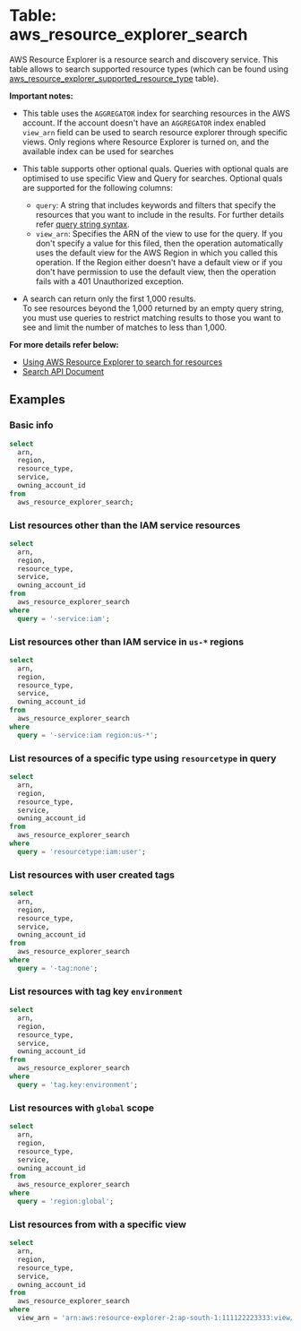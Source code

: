 # Table: aws_resource_explorer_search

AWS Resource Explorer is a resource search and discovery service. This table allows to search supported resource types (which can be found using [aws_resource_explorer_supported_resource_type](https://hub.steampipe.io/plugins/turbot/aws/tables/aws_resource_explorer_supported_resource_type) table).

**Important notes:**

- This table uses the `AGGREGATOR` index for searching resources in the AWS account. If the account doesn't have an `AGGREGATOR` index enabled `view_arn` field can be used to search resource explorer through specific views. Only regions where Resource Explorer is turned on, and the available index can be used for searches

- This table supports other optional quals. Queries with optional quals are optimised to use specific View and Query for searches. Optional quals are supported for the following columns:
  - `query`: A string that includes keywords and filters that specify the resources that you want to include in the results. For further details refer [query string syntax](https://docs.aws.amazon.com/resource-explorer/latest/userguide/using-search-query-syntax.html#query-syntax).
  - `view_arn`: Specifies the ARN of the view to use for the query. If you don't specify a value for this filed, then the operation automatically uses the default view for the AWS Region in which you called this operation. If the Region either doesn't have a default view or if you don't have permission to use the default view, then the operation fails with a 401 Unauthorized exception.

- A search can return only the first 1,000 results.</br>
  To see resources beyond the 1,000 returned by an empty query string, you must use queries to restrict matching results to those you want to see and limit the number of matches to less than 1,000.

**For more details refer below:**

- [Using AWS Resource Explorer to search for resources](https://docs.aws.amazon.com/resource-explorer/latest/userguide/using-search.html)
- [Search API Document](https://docs.aws.amazon.com/resource-explorer/latest/apireference/API_Search.html)

## Examples

### Basic info

```sql
select
  arn,
  region,
  resource_type,
  service,
  owning_account_id
from
  aws_resource_explorer_search;
```

### List resources other than the IAM service resources

```sql
select
  arn,
  region,
  resource_type,
  service,
  owning_account_id
from
  aws_resource_explorer_search
where
  query = '-service:iam';
```

### List resources other than IAM service in `us-*` regions

```sql
select
  arn,
  region,
  resource_type,
  service,
  owning_account_id
from
  aws_resource_explorer_search
where
  query = '-service:iam region:us-*';
```

### List resources of a specific type using `resourcetype` in query

```sql
select
  arn,
  region,
  resource_type,
  service,
  owning_account_id
from
  aws_resource_explorer_search
where
  query = 'resourcetype:iam:user';
```

### List resources with user created tags

```sql
select
  arn,
  region,
  resource_type,
  service,
  owning_account_id
from
  aws_resource_explorer_search
where
  query = '-tag:none';
```

### List resources with tag key `environment`

```sql
select
  arn,
  region,
  resource_type,
  service,
  owning_account_id
from
  aws_resource_explorer_search
where
  query = 'tag.key:environment';
```

### List resources with `global` scope

```sql
select
  arn,
  region,
  resource_type,
  service,
  owning_account_id
from
  aws_resource_explorer_search
where
  query = 'region:global';
```

### List resources from with a specific view

```sql
select
  arn,
  region,
  resource_type,
  service,
  owning_account_id
from
  aws_resource_explorer_search
where
  view_arn = 'arn:aws:resource-explorer-2:ap-south-1:111122223333:view/view1/7c9e9845-4736-409f-9c0f-673fe7ce3e46';
```
